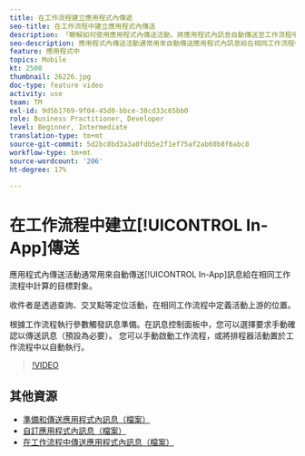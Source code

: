 ```yaml
---
title: 在工作流程建立應用程式內傳遞
seo-title: 在工作流程中建立應用程式內傳送
description: 「瞭解如何使用應用程式內傳送活動，將應用程式內訊息自動傳送至工作流程中計算的目標對象。」
seo-description: 應用程式內傳送活動通常用來自動傳送應用程式內訊息給在相同工作流程中計算的目標對象。
feature: 應用程式中
topics: Mobile
kt: 2500
thumbnail: 26226.jpg
doc-type: feature video
activity: use
team: TM
exl-id: 9d5b1769-9f04-45d0-bbce-38cd33c65bb0
role: Business Practitioner, Developer
level: Beginner, Intermediate
translation-type: tm+mt
source-git-commit: 5d2bc8bd3a3a0fdb5e2f1ef75af2ab60b8f6abc8
workflow-type: tm+mt
source-wordcount: '206'
ht-degree: 17%

---
```


# 在工作流程中建立[!UICONTROL In-App]傳送

應用程式內傳送活動通常用來自動傳送[!UICONTROL In-App]訊息給在相同工作流程中計算的目標對象。

收件者是透過查詢、交叉點等定位活動，在相同工作流程中定義活動上游的位置。

根據工作流程執行參數觸發訊息準備。在訊息控制面板中，您可以選擇要求手動確認以傳送訊息（預設為必要）。 您可以手動啟動工作流程，或將排程器活動置於工作流程中以自動執行。

>[!VIDEO](https://video.tv.adobe.com/v/26226?quality=12)

## 其他資源

* [準備和傳送應用程式內訊息（檔案）](https://docs.adobe.com/content/help/en/campaign-standard/using/communication-channels/in-app-messaging/preparing-and-sending-an-in-app-message.html)
* [自訂應用程式內訊息（檔案）](https://docs.adobe.com/content/help/en/campaign-standard/using/communication-channels/in-app-messaging/customizing-an-in-app-message.html)
* [在工作流程中傳送應用程式內訊息（檔案）](https://docs.adobe.com/content/help/en/campaign-standard/using/managing-processes-and-data/channel-activities/in-app-delivery.html)

